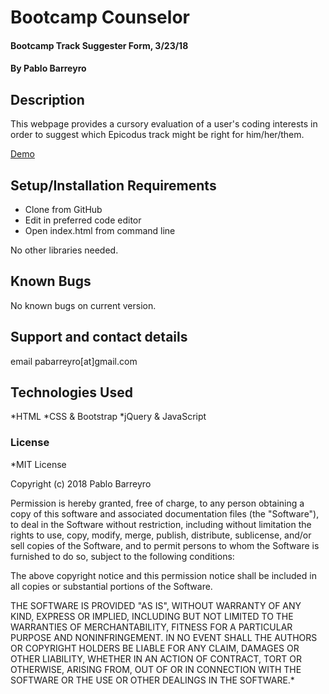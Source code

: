 # Bootcamp Counselor

#### Bootcamp Track Suggester Form, 3/23/18

#### By **Pablo Barreyro**

## Description

This webpage provides a cursory evaluation of a user's coding interests in order to suggest which Epicodus track might be right for him/her/them.

[Demo](https://pabarreyro.github.io/camp-counselor) 

## Setup/Installation Requirements

* Clone from GitHub
* Edit in preferred code editor
* Open index.html from command line

No other libraries needed.

## Known Bugs

No known bugs on current version.

## Support and contact details

email pabarreyro[at]gmail.com

## Technologies Used

*HTML
*CSS & Bootstrap
*jQuery & JavaScript

### License

*MIT License

Copyright (c) 2018 Pablo Barreyro

Permission is hereby granted, free of charge, to any person obtaining a copy
of this software and associated documentation files (the "Software"), to deal
in the Software without restriction, including without limitation the rights
to use, copy, modify, merge, publish, distribute, sublicense, and/or sell
copies of the Software, and to permit persons to whom the Software is
furnished to do so, subject to the following conditions:

The above copyright notice and this permission notice shall be included in all
copies or substantial portions of the Software.

THE SOFTWARE IS PROVIDED "AS IS", WITHOUT WARRANTY OF ANY KIND, EXPRESS OR
IMPLIED, INCLUDING BUT NOT LIMITED TO THE WARRANTIES OF MERCHANTABILITY,
FITNESS FOR A PARTICULAR PURPOSE AND NONINFRINGEMENT. IN NO EVENT SHALL THE
AUTHORS OR COPYRIGHT HOLDERS BE LIABLE FOR ANY CLAIM, DAMAGES OR OTHER
LIABILITY, WHETHER IN AN ACTION OF CONTRACT, TORT OR OTHERWISE, ARISING FROM,
OUT OF OR IN CONNECTION WITH THE SOFTWARE OR THE USE OR OTHER DEALINGS IN THE
SOFTWARE.*
